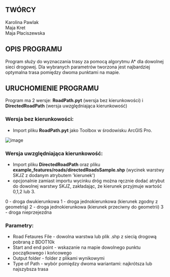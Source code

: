 ## TWÓRCY
Karolina Pawlak \
Maja Kret \
Maja Płaciszewska 

## OPIS PROGRAMU 
Program służy do wyznaczania trasy za pomocą algorytmu A* dla dowolnej sieci drogowej. Dla wybranych parametrów tworzona jest najbardziej optymalna trasa pomiędzy dwoma punktami na mapie. 

## URUCHOMIENIE PROGRAMU
Program ma 2 wersje: **RoadPath.pyt** (wersja bez kierunkowości) i **DirectedRoadPath** (wersja uwzględniająca kierunkowość)

### Wersja bez kierunkowości:
- Import pliku **RoadPath.pyt** jako Toolbox w środowisku ArcGIS Pro.

![image](https://github.com/user-attachments/assets/3027985e-33f1-4593-b9fa-fa25d515ade6)

### Wersja uwzględniająca kierunkowość:
- Import pliku **DirectedRoadPath** oraz pliku **example_features/roads/directedRoadsSample.shp** (wycinek warstwy SKJZ z dodanym atrybutem 'kierunek')
- opcjonalnie zamiast importu wycinku dróg można ręcznie dodać atrybut do dowolnej warstwy SKJZ, zakładając, że kierunek przyjmuje wartość 0,1,2 lub 3.

0 - droga dwukierunkowa
1 - droga jednokierunkowa (kierunek zgodny z geometrią)
2 - droga jednokierunkowa (kierunek przeciwny do geometrii)
3 - droga nieprzejezdna

### Parametry:
- Road Fetaures File - dowolna warstwa lub plik .shp z siecią drogową pobraną z BDOT10k
- Start and end point - wskazanie na mapie dowolnego punktu początkowego i końcowego
- Output folder - folder z plikami wynikowymi
- Type of Path - wybór pomiędzy dwoma wariantami: najkrótsza lub najszybsza trasa
  
